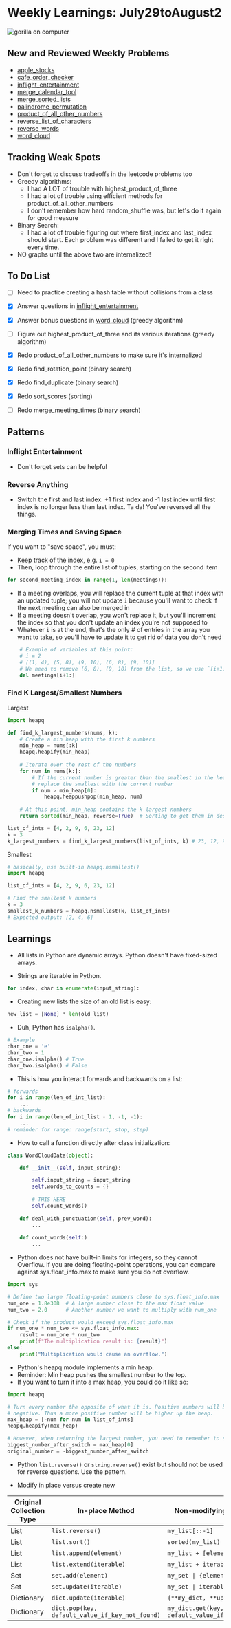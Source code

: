 # Weekly Learnings: July29toAugust2

![gorilla on computer](https://media.giphy.com/media/v1.Y2lkPTc5MGI3NjExNnY2Mmg4dHloNGlydWNsZ3Y3bzI2dXB4bGRyYnd1cDRrbHowYzY1dSZlcD12MV9naWZzX3NlYXJjaCZjdD1n/QNFhOolVeCzPQ2Mx85/giphy.gif)

## New and Reviewed Weekly Problems
- [apple_stocks](apple_stocks.py)
- [cafe_order_checker](cafe_order_checker.py)
- [inflight_entertainment](inflight_entertainment.py)
- [merge_calendar_tool](merge_calendar_tool.py)
- [merge_sorted_lists](merge_sorted_lists.py)
- [palindrome_permutation](palindrome_permutation.py)
- [product_of_all_other_numbers](product_of_all_other_numbers.py)
- [reverse_list_of_characters](reverse_list_of_characters.py)
- [reverse_words](reverse_words.py)
- [word_cloud](word_cloud.py)

## Tracking Weak Spots


- Don't forget to discuss tradeoffs in the leetcode problems too
- Greedy algorithms:
    - I had A LOT of trouble with highest_product_of_three
    - I had a lot of trouble using efficient methods for product_of_all_other_numbers
    - I don't remember how hard random_shuffle was, but let's do it again for good measure
- Binary Search:
    - I had a lot of trouble figuring out where first_index and last_index should start. Each problem was different and I failed to get it right every time.
- NO graphs until the above two are internalized!


## To Do List

- [ ] Need to practice creating a hash table without collisions from a class
- [x] Answer questions in [inflight_entertainment](inflight_entertainment.py)
- [x] Answer bonus questions in [word_cloud](word_cloud.py) (greedy algorithm)
- [ ] Figure out highest_product_of_three and its various iterations (greedy algorithm)
- [x] Redo [product_of_all_other_numbers](product_of_all_other_numbers.py) to make sure it's internalized
- [x] Redo find_rotation_point (binary search)
- [x] Redo find_duplicate (binary search)
- [x] Redo sort_scores (sorting)
- [ ] Redo merge_meeting_times (binary search)


## Patterns

### Inflight Entertainment

- Don't forget sets can be helpful

### Reverse Anything

- Switch the first and last index. +1 first index and -1 last index until first index is no longer less than last index. Ta da! You've reversed all the things.

### Merging Times and Saving Space

If you want to "save space", you must:
- Keep track of the index, e.g. `i = 0`
- Then, loop through the entire list of tuples, starting on the second item
```Python
for second_meeting_index in range(1, len(meetings)):
```
- If a meeting overlaps, you will replace the current tuple at that index with an updated tuple; you will not update `i` because you'll want to check if the next meeting can also be merged in
- If a meeting doesn't overlap, you won't replace it, but you'll increment the index so that you don't update an index you're not supposed to
- Whatever `i` is at the end, that's the only # of entries in the array you want to take, so you'll have to update it to get rid of data you don't need
```Python
    # Example of variables at this point: 
    # i = 2
    # [(1, 4), (5, 8), (9, 10), (6, 8), (9, 10)]
    # We need to remove (6, 8), (9, 10) from the list, so we use `[i+1:]` since we only need up to [i]
    del meetings[i+1:]
```

### Find K Largest/Smallest Numbers

Largest
```Python
import heapq

def find_k_largest_numbers(nums, k):
    # Create a min heap with the first k numbers
    min_heap = nums[:k]
    heapq.heapify(min_heap)
    
    # Iterate over the rest of the numbers
    for num in nums[k:]:
        # If the current number is greater than the smallest in the heap,
        # replace the smallest with the current number
        if num > min_heap[0]:
            heapq.heappushpop(min_heap, num)
    
    # At this point, min_heap contains the k largest numbers
    return sorted(min_heap, reverse=True)  # Sorting to get them in descending order

list_of_ints = [4, 2, 9, 6, 23, 12]
k = 3
k_largest_numbers = find_k_largest_numbers(list_of_ints, k) # 23, 12, 9
```

Smallest
```Python
# basically, use built-in heapq.nsmallest()
import heapq

list_of_ints = [4, 2, 9, 6, 23, 12]

# Find the smallest k numbers
k = 3
smallest_k_numbers = heapq.nsmallest(k, list_of_ints)
# Expected output: [2, 4, 6]

```


## Learnings

- All lists in Python are dynamic arrays. Python doesn't have fixed-sized arrays.

- Strings are iterable in Python.

```Python
for index, char in enumerate(input_string):
```
- Creating new lists the size of an old list is easy:
```Python
new_list = [None] * len(old_list)
```
- Duh, Python has `isalpha()`.

```Python
# Example
char_one = 'e'
char_two = 1
char_one.isalpha() # True
char_two.isalpha() # False
```
- This is how you interact forwards and backwards on a list:
```Python
# forwards
for i in range(len_of_int_list):
    ...
# backwards
for i in range(len_of_int_list - 1, -1, -1):
    ...
# reminder for range: range(start, stop, step)
```
- How to call a function directly after class initialization:

```Python
class WordCloudData(object):

    def __init__(self, input_string):

        self.input_string = input_string
        self.words_to_counts = {}
        
        # THIS HERE
        self.count_words()
        
    def deal_with_punctuation(self, prev_word):
        ...
    
    def count_words(self:)
        ...
```
- Python does not have built-in limits for integers, so they cannot Overflow. If you are doing floating-point operations, you can compare against sys.float_info.max to make sure you do not overflow.
```Python
import sys

# Define two large floating-point numbers close to sys.float_info.max
num_one = 1.8e308  # A large number close to the max float value
num_two = 2.0      # Another number we want to multiply with num_one

# Check if the product would exceed sys.float_info.max
if num_one * num_two <= sys.float_info.max:
    result = num_one * num_two
    print(f"The multiplication result is: {result}")
else:
    print("Multiplication would cause an overflow.")
```
- Python's heapq module implements a min heap.
- Reminder: Min heap pushes the smallest number to the top. 
- If you want to turn it into a max heap, you could do it like so:
```Python
import heapq

# Turn every number the opposite of what it is. Positive numbers will become
# negative. Thus a more positive number will be higher up the heap. 
max_heap = [-num for num in list_of_ints]
heapq.heapify(max_heap)

# However, when returning the largest number, you need to remember to switch the number back to whatever it was originally
biggest_number_after_switch = max_heap[0]
original_number = -biggest_number_after_switch
```
- Python `list.reverse()` or `string.reverse()` exist but should not be used for reverse questions. Use the pattern.

- Modify in place versus create new

| Original Collection Type | In-place Method | Non-modifying Counterpart |
|--------------------------|-----------------|---------------------------|
| List                      | `list.reverse()`   | `my_list[::-1]`            |
| List                      | `list.sort()`      | `sorted(my_list)`          |
| List                      | `list.append(element)` | `my_list + [element]`       |
| List                      | `list.extend(iterable)` | `my_list + iterable`        |
| Set                       | `set.add(element)`  | `my_set \| {element}`        |
| Set                       | `set.update(iterable)` | `my_set \| iterable`          |
| Dictionary                | `dict.update(iterable)` | `{**my_dict, **update_dict}` |
| Dictionary                | `dict.pop(key, default_value_if_key_not_found)` | `my_dict.get(key, default_value_if_key_not_found)` |




